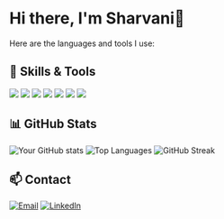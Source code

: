 # Hi there, I'm Sharvani👋

Here are the languages and tools I use:

## 🔧 Skills & Tools

<img src="https://img.icons8.com/color/48/000000/html-5.png"/> <img src="https://img.icons8.com/color/48/000000/css3.png"/> <img src="https://img.icons8.com/color/48/000000/javascript.png"/> <img src="https://img.icons8.com/color/48/000000/python.png"/> <img src="https://img.icons8.com/color/48/000000/c-programming.png"/> <img src="https://img.icons8.com/color/48/000000/c-plus-plus-logo.png"/>
<img src="https://img.icons8.com/?size=100&id=1Jl2zpR0qXAw&format=png&color=000000"/>
## 📊 GitHub Stats

![Your GitHub stats](https://github-readme-stats.vercel.app/api?username=Sharvani-123&show_icons=true&theme=radical)
![Top Languages](https://github-readme-stats.vercel.app/api/top-langs/?username=Sharvani-123&layout=compact&theme=radical)
![GitHub Streak](https://github-readme-streak-stats.herokuapp.com/?user=Sharvani-123&theme=radical)
## 📫 Contact

[![Email](https://img.icons8.com/color/48/000000/gmail--v1.png)](mailto:sharvani11620@gmail.com)
[![LinkedIn](https://img.icons8.com/color/48/000000/linkedin.png)](https://www.linkedin.com/in/sharvani123)
